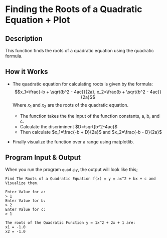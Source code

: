# Finding the Roots of a Quadratic Equation + Plot

## Description

This function finds the roots of a quadratic equation using the quadratic formula.

## How it Works

- The quadratic equation for calculating roots is given by the formula: $$x_1=\frac{-b + \sqrt{b^2 - 4ac}}{2a},  x_2=\frac{b + \sqrt{b^2 - 4ac}}{2a}$$
Where $x_1$ and $x_2$ are the roots of the quadratic equation.
    - The function takes the the input of the function constants, a, b, and c.
    - Calculate the discriminent $D=\sqrt{b^2-4ac}$
    - Then calculate $x_1=\frac{-b + D}{2a}$ and $x_2=\frac{-b - D}{2a}$

- Finally visualize the function over a range using matplotlib.

## Program Input & Output

When you run the program `quad.py`, the output will look like this;

```
Find The Roots of a Quadratic Equation f(x) = y = ax^2 + bx + c and Visualize them.

Enter Value for a:
> 1
Enter Value for b:
> 2 
Enter Value for c:
> 1

The roots of the Quadratic Function y = 1x^2 + 2x + 1 are: 
x1 = -1.0
x2 = -1.0
```